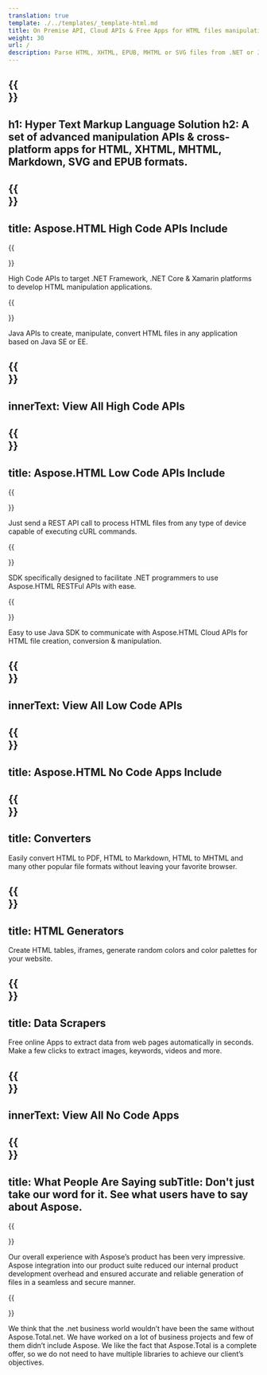 ```yaml
---
translation: true
template: ./../templates/_template-html.md
title: On Premise API, Cloud APIs & Free Apps for HTML files manipulation
weight: 30
url: /
description: Parse HTML, XHTML, EPUB, MHTML or SVG files from .NET or Java using the relevant On-Premise or Cloud library. Use HTML cross-platform apps to generate, inspect, extract data, merge or convert HTML files.
---
```


{{<section banner>}}
---
h1: Hyper Text Markup Language Solution
h2: A set of advanced manipulation APIs & cross-platform apps for HTML, XHTML, MHTML, Markdown, SVG and EPUB formats.
---

{{<section include>}}
---
title: Aspose.HTML High Code APIs Include
---

{{<section net>}}

High Code APIs to target .NET Framework, .NET Core & Xamarin platforms to develop HTML manipulation applications.

{{<section java>}}

Java APIs to create, manipulate, convert HTML files in any application based on Java SE or EE.


{{<section button1>}}
---
innerText: View All High Code APIs
---

{{<section cloud>}}
---
title: Aspose.HTML Low Code APIs Include
---

{{<section curl>}}

Just send a REST API call to process HTML files from any type of device capable of executing cURL commands.

{{<section sdk-net>}}

SDK specifically designed to facilitate .NET programmers to use Aspose.HTML RESTFul APIs with ease.

{{<section sdk-java>}}

Easy to use Java SDK to communicate with Aspose.HTML Cloud APIs for HTML file creation, conversion & manipulation.

{{<section button2>}}
---
innerText: View All Low Code APIs
---

{{<section apps>}}
---
title: Aspose.HTML No Code Apps Include
---

{{<section converters>}}
---
title: Converters
---

Easily convert HTML to PDF, HTML to Markdown, HTML to MHTML and many other popular file formats without leaving your favorite browser.

{{<section generators>}}
---
title: HTML Generators
---

Create HTML tables, iframes, generate random colors and color palettes for your website.

{{<section data>}}
---
title: Data Scrapers
---

Free online Apps to extract data from web pages automatically in seconds. Make a few clicks to extract images, keywords, videos and more.

{{<section button3>}}
---
innerText: View All No Code Apps
---

{{<section people>}}
---
title: What People Are Saying
subTitle: Don't just take our word for it. See what users have to say about Aspose.
---

{{<section first>}}

Our overall experience with Aspose’s product has been very impressive. Aspose integration into our product suite reduced our internal product development overhead and ensured accurate and reliable generation of files in a seamless and secure manner.

{{<section second>}}

We think that the .net business world wouldn’t have been the same without Aspose.Total.net. We have worked on a lot of business projects and few of them didn’t include Aspose. We like the fact that Aspose.Total is a complete offer, so we do not need to have multiple libraries to achieve our client’s objectives.
